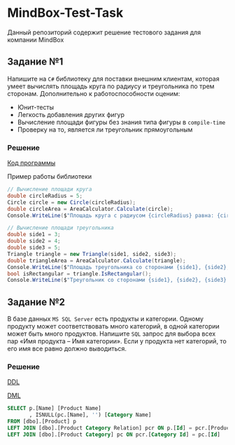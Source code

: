 # MindBox-Test-Task
Данный репозиторий содержит решение тестового задания для компании MindBox

## Задание №1
Напишите на `C#` библиотеку для поставки внешним клиентам, которая умеет вычислять площадь круга по радиусу и треугольника по трем сторонам. Дополнительно к работоспособности оценим:
* Юнит-тесты
* Легкость добавления других фигур
* Вычисление площади фигуры без знания типа фигуры в `compile-time`
* Проверку на то, является ли треугольник прямоугольным

### Решение
[Код программы](/GeometryLibrary)

Пример работы библиотеки
```cs
// Вычисление площади круга
double circleRadius = 5;
Circle circle = new Circle(circleRadius);
double circleArea = AreaCalculator.Calculate(circle);
Console.WriteLine($"Площадь круга с радиусом {circleRadius} равна: {circleArea}");

// Вычисление площади треугольника
double side1 = 3;
double side2 = 4;
double side3 = 5;
Triangle triangle = new Triangle(side1, side2, side3);
double triangleArea = AreaCalculator.Calculate(triangle);
Console.WriteLine($"Площадь треугольника со сторонами {side1}, {side2}, {side3} равна: {triangleArea}");
bool isRectangular = triangle.IsRectangular();
Console.WriteLine($"Треугольник со сторонами {side1}, {side2}, {side3} является прямоугольным: {isRectangular}");
```
 
## Задание №2
В базе данных `MS SQL Server` есть продукты и категории. Одному продукту может соответствовать много категорий, в одной категории может быть много продуктов. Напишите `SQL` запрос для выбора всех пар «Имя продукта – Имя категории». Если у продукта нет категорий, то его имя все равно должно выводиться.

### Решение
[DDL](/SQL/DDL.sql)

[DML](/SQL/DML.sql)

```sql
SELECT p.[Name] [Product Name]
       , ISNULL(pc.[Name], '') [Category Name]
FROM [dbo].[Product] p
LEFT JOIN [dbo].[Product Category Relation] pcr ON p.[Id] = pcr.[Product Id]
LEFT JOIN [dbo].[Product Category] pc ON pcr.[Category Id] = pc.[Id]
```
